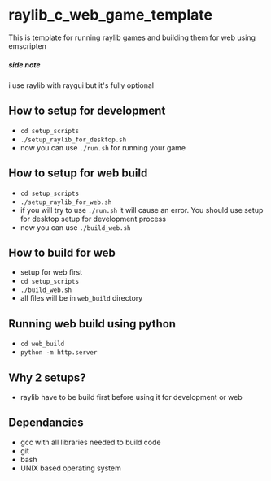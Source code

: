 # raylib_c_web_game_template
This is template for running raylib games and building them for web using emscripten
##### side note
i use raylib with raygui but it's fully optional

## How to setup for development
- `cd setup_scripts`
- `./setup_raylib_for_desktop.sh`
- now you can use `./run.sh` for running your game

## How to setup for web build
- `cd setup_scripts`
- `./setup_raylib_for_web.sh`
- if you will try to use `./run.sh` it will cause an error. You should use setup for desktop setup for development process
- now you can use `./build_web.sh`

## How to build for web
- setup for web first
- `cd setup_scripts`
- `./build_web.sh`
- all files will be in `web_build` directory

## Running web build using python
- `cd web_build`
- `python -m http.server`


## Why 2 setups?
- raylib have to be build first before using it for development or web

## Dependancies
- gcc with all libraries needed to build code
- git
- bash
- UNIX based operating system

